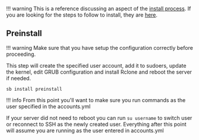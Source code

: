 !!! warning
    This is a reference discussing an aspect of the [install process](../saltbox/install/install.md#step-3-preinstall).
    If you are looking for the steps to follow to install, they are [here](../saltbox/install/install.md).

## Preinstall

!!! warning
    Make sure that you have setup the configuration correctly before proceeding.

This step will create the specified user account, add it to sudoers, update the kernel, edit GRUB configuration and install Rclone and reboot the server if needed.

``` shell
sb install preinstall
```

!!! info
    From this point you'll want to make sure you run commands as the user specified in the accounts.yml

If your server did not need to reboot you can run `su username` to switch user or reconnect to SSH as the newly created user. Everything after this point will assume you are running as the user entered in accounts.yml
